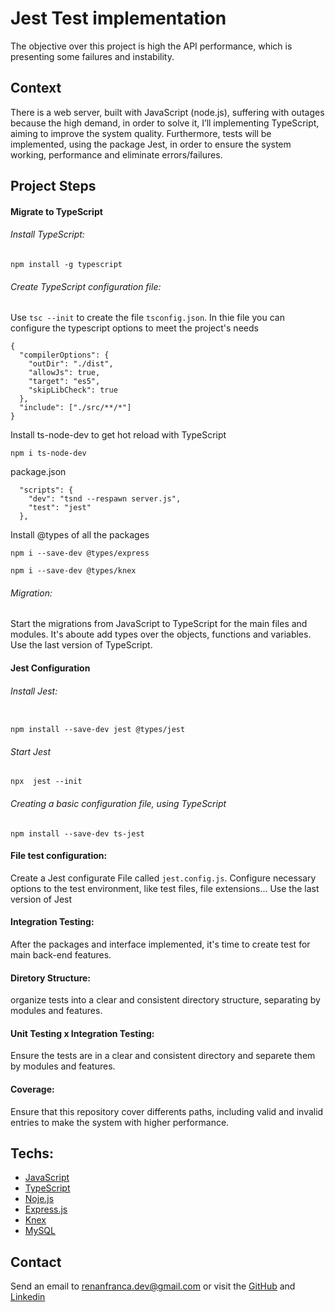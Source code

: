 # Jest Test implementation

The objective over this project is high the API performance, which is presenting some failures and instability.

## Context

There is a web server, built with JavaScript (node.js), suffering with outages because the high demand, in order to solve it, I’ll implementing TypeScript, aiming to improve the system quality. Furthermore, tests will be implemented, using the package Jest, in order to ensure the system working, performance and eliminate errors/failures.

## Project Steps

#### Migrate to TypeScript

###### Install TypeScript:

```
npm install -g typescript
```

###### Create TypeScript configuration file:

Use `tsc --init` to create the file `tsconfig.json`. In thie file you can configure the typescript options to meet the project's needs

```
{
  "compilerOptions": {
    "outDir": "./dist",
    "allowJs": true,
    "target": "es5",
    "skipLibCheck": true
  },
  "include": ["./src/**/*"]
}
```

Install ts-node-dev to get hot reload with TypeScript

```
npm i ts-node-dev
```

package.json

```
  "scripts": {
    "dev": "tsnd --respawn server.js",
    "test": "jest"
  },
```

Install @types of all the packages

```
npm i --save-dev @types/express
```

```
npm i --save-dev @types/knex
```

###### Migration:

Start the migrations from JavaScript to TypeScript for the main files and modules. It's aboute add types over the objects, functions and variables.
Use the last version of TypeScript.

#### Jest Configuration

###### Install Jest:

```

npm install --save-dev jest @types/jest

```

###### Start Jest

```
npx  jest --init
```

###### Creating a basic configuration file, using TypeScript

```
npm install --save-dev ts-jest
```

#### File test configuration:

Create a Jest configurate File called `jest.config.js`. Configure necessary options to the test environment, like test files, file extensions...
Use the last version of Jest

#### Integration Testing:

After the packages and interface implemented, it's time to create test for main back-end features.

#### Diretory Structure:

organize tests into a clear and consistent directory structure, separating by modules and features.

#### Unit Testing x Integration Testing:

Ensure the tests are in a clear and consistent directory and separete them by modules and features.

#### Coverage:

Ensure that this repository cover differents paths, including valid and invalid entries to make the system with higher performance.

## Techs:

- [JavaScript](https://developer.mozilla.org/pt-BR/docs/Web/JavaScript)
- [TypeScript](https://www.typescriptlang.org/)
- [Noje.js](https://nodejs.org/en)
- [Express.js](https://expressjs.com/pt-br/)
- [Knex](https://knexjs.org/guide/query-builder.html#knex)
- [MySQL](https://www.mysql.com/)

## Contact

Send an email to renanfranca.dev@gmail.com or visit the [GitHub](https://github.com/RenanFrancaDev) and [Linkedin](https://www.linkedin.com/in/renan-franca/)

```

```
